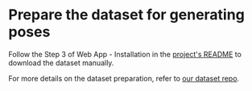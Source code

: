 # Prepare the dataset for generating poses

Follow the Step 3 of Web App - Installation in the [project's README](https://github.com/DavidTram0311/vnuk-signed/blob/main/README.md) to download the dataset manually.  

For more details on the dataset preparation, refer to [our dataset repo](https://github.com/MinhHieu-Nguyen-dn/viet-sign-lexicon-dataset).
